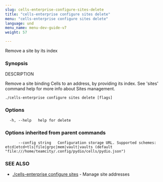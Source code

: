 ```yaml
---
slug: cells-enterprise-configure-sites-delete
title: "cells-enterprise configure sites delete"
menu: "cells-enterprise configure sites delete"
language: und
menu_name: menu-dev-guide-v7
weight: 57

---
```

Remove a site by its index

### Synopsis


DESCRIPTION

  Remove a site binding Cells to an address, by providing its index.
  See 'sites' command help for more info about Sites management.


```
./cells-enterprise configure sites delete [flags]
```

### Options

```
  -h, --help   help for delete
```

### Options inherited from parent commands

```
      --config string   Configuration storage URL. Supported schemes: etcd|etcd+tls|file|grpc|mem|vault|vaults (default "file:///home/teamcity/.config/pydio/cells/pydio.json")
```

### SEE ALSO

* [./cells-enterprise configure sites](../cells-enterprise-configure-sites)	 - Manage site addresses

